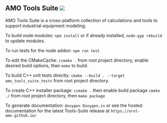 AMO Tools Suite  <img src="https://img.shields.io/badge/license-MIT-blue.svg"> 
---------------

AMO Tools Suite is a cross-platform collection of calculations and tools to support industrial equipment modeling.

To build node modules: `npm install` or if already installed, `node-gyp rebuild` to update modules.

To run tests for the node addon: `npm run test`

To edit the CMakeCache: `ccmake .` from root project directory, enable desired build options, then `make` to build.

To build C++ unit tests directly: `cmake --build . --target amo_tools_suite_tests` from root project directory.

To create C++ installer package: `ccmake .` then enable build package `cmake ./` from root project directory, then `make package`

To generate documentation: `doxygen Doxygen.in` or see the hosted documentation for the latest Tools-Suite release at `https://ornl-amo.github.io/`
